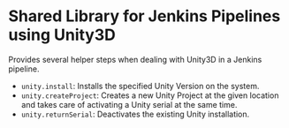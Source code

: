 # Shared Library for Jenkins Pipelines using Unity3D

Provides several helper steps when dealing with Unity3D in a Jenkins pipeline.

- `unity.install`: Installs the specified Unity Version on the system.
- `unity.createProject`: Creates a new Unity Project at the given location and takes
  care of activating a Unity serial at the same time.
- `unity.returnSerial`: Deactivates the existing Unity installation.

